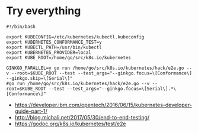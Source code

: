 # Try everything
```
#!/bin/bash

export KUBECONFIG=/etc/kubernetes/kubectl.kubeconfig
export KUBERNETES_CONFORMANCE_TEST=y
export KUBECTL_PATH=/usr/bin/kubectl
export KUBERNETES_PROVIDER=local
export KUBE_ROOT=/home/go/src/k8s.io/kubernetes

GINKGO_PARALLEL=y go run /home/go/src/k8s.io/kubernetes/hack/e2e.go --v --root=$KUBE_ROOT --test --test_args="--ginkgo.focus=\[Conformance\] --ginkgo.skip=\[Serial\]"
#go run /home/go/src/k8s.io/kubernetes/hack/e2e.go --v --root=$KUBE_ROOT --test --test_args="--ginkgo.focus=\[Serial\].*\[Conformance\]"
```
- https://developer.ibm.com/opentech/2016/06/15/kubernetes-developer-guide-part-1/
- http://blog.michali.net/2017/05/30/end-to-end-testing/
- https://godoc.org/k8s.io/kubernetes/test/e2e
